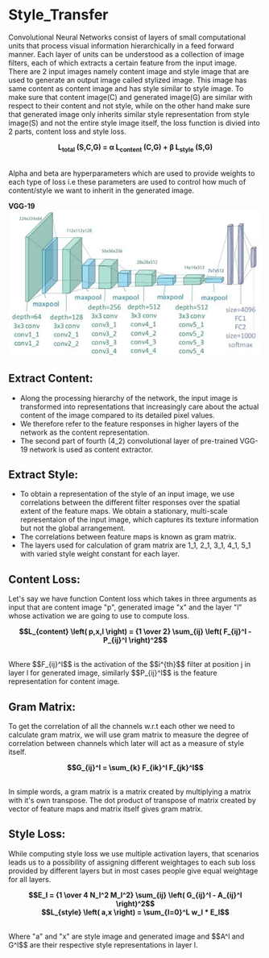 # Style_Transfer
Convolutional Neural Networks consist of layers of small computational units that process visual information hierarchically in a feed forward manner. Each layer of units can be understood as a collection of image filters, each of which extracts a certain feature from the input image.  
There are 2 input images namely content image and style image that are used to generate an output image called stylized image. This image has same content as content image and has style similar to style image. To make sure that content image(C) and generated image(G) are similar with respect to their content and not style, while on the other hand make sure that generated image only inherits similar style representation from style image(S) and not the entire style image itself, the loss function is divied into 2 parts, content loss and style loss.<br>
<p align='center'>
  <b>
    L<sub>total</sub> (S,C,G) = α L<sub>content</sub> (C,G) + β L<sub>style</sub> (S,G)
  </b>
</p><br>
Alpha and beta are hyperparameters which are used to provide weights to each type of loss i.e these parameters are used to control how much of content/style we want to inherit in the generated image.<br>

**VGG-19**<br>
![VGG-19 layers](https://raw.githubusercontent.com/DiwakarBasnet/Style_Transfer/main/VGG-19.jpg?token=GHSAT0AAAAAABYAO27KX2KFM5IJXH4E4YUUY5RGK5Q)

## Extract Content:
* Along the processing hierarchy of the network, the input image is transformed into representations that increasingly care about the actual content of the image compared to its detailed pixel values.
* We therefore refer to the feature responses in higher layers of the network as the content representation.
* The second part of fourth (4_2) convolutional layer of pre-trained VGG-19 network is used as content extractor.

## Extract Style:
* To obtain a representation of the style of an input image, we use correlations between the different filter responses over the spatial extent of the feature maps. We obtain a stationary, multi-scale representaion of the input image, which captures its texture information but not the global arrangement.
* The correlations between feature maps is known as gram matrix.
* The layers used for calculation of gram matrix are 1_1, 2_1, 3_1, 4_1, 5_1 with varied style weight constant for each layer.

## Content Loss:
Let's say we have function Content loss which takes in three arguments as input that are content image "p", generated image "x" and the layer "l" whose activation we are going to use to compute loss.<br>
<p align='center'>
  <b>
    $$L_{content} \left( p,x,l \right) =  {1 \over 2} \sum_{ij} \left( F_{ij}^l - P_{ij}^l \right)^2$$
  </b>
</p><br>
Where $$F_{ij}^l$$ is the activation of the $$i^{th}$$ filter at position j in layer l for generated image, similarly $$P_{ij}^l$$ is the feature representation for content image.

## Gram Matrix:
To get the correlation of all the channels w.r.t each other we need to calculate gram matrix, we will use gram matrix to measure the degree of correlation between channels which later will act as a measure of style itself.<br>
<p align='center'>
  <b>
    $$G_{ij}^l = \sum_{k} F_{ik}^l F_{jk}^l$$
  </b>
</p><br>
In simple words, a gram matrix is a matrix created by multiplying a matrix with it's own transpose. The dot product of transpose of matrix created by vector of feature maps and matrix itself gives gram matrix.

## Style Loss:
While computing style loss we use multiple activation layers, that scenarios leads us to a possibility of assigning different weightages to each sub loss provided by different layers but in most cases people give equal weightage for all layers.<br>
<p align='center'>
  <b>
    $$E_l = {1 \over 4 N_l^2 M_l^2} \sum_{ij} \left( G_{ij}^l - A_{ij}^l \right)^2$$
    <br>
    $$L_{style} \left( a,x \right) = \sum_{l=0}^L w_l * E_l$$
  </b>
</p><br>
Where "a" and "x" are style image and generated image and $$A^l and G^l$$ are their respective style representations in layer l.
